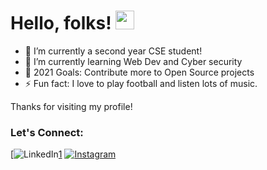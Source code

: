 # Hello, folks! <img src="https://raw.githubusercontent.com/MartinHeinz/MartinHeinz/master/wave.gif" width="30px">

- 🔭 I’m currently a second year CSE student!
- 🌱 I’m currently learning Web Dev and Cyber security
- 🥅 2021 Goals: Contribute more to Open Source projects
- ⚡ Fun fact: I love to play football and listen lots of music.

Thanks for visiting my profile!
### Let's Connect:

[![LinkedIn][1.2][1]
[![Instagram][2.2]][2]

[1.2]: https://www.flaticon.com/svg/static/icons/svg/733/733614.svg
[2.2]: https://www.flaticon.com/svg/static/icons/svg/61/61109.svg
<!-- Links to your social media accounts -->

[1]: https://linkedin/in/abhishek-gautam-/
[2]: https://www.instagram.com/_abhishek_gautam_1

